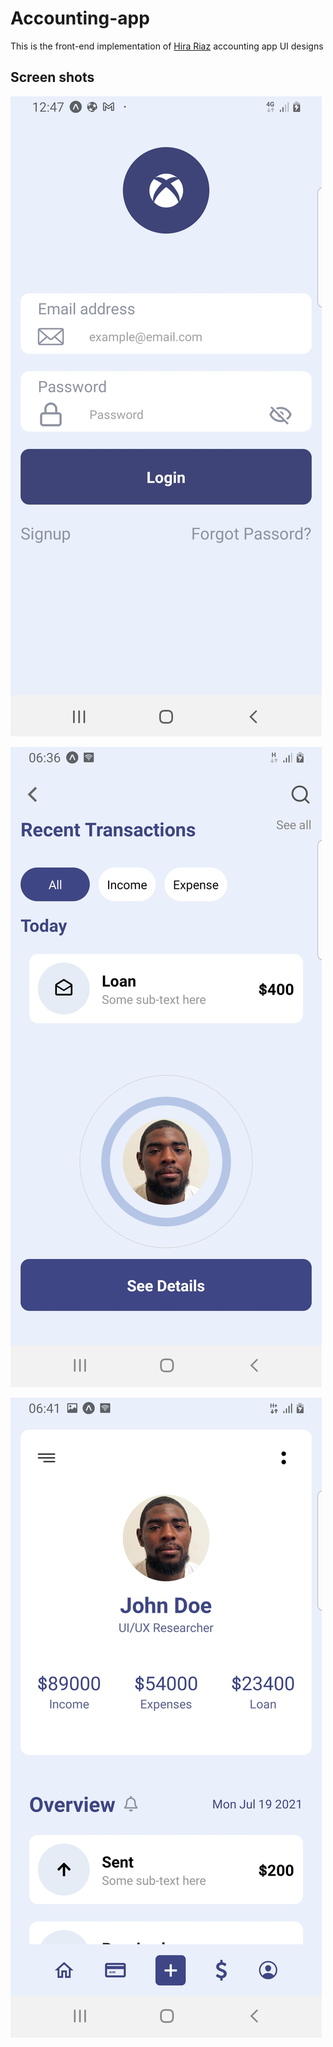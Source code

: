 # Accounting-app

This is the front-end implementation of [Hira Riaz](https://dribbble.com/shots/14210557-Finance-Mobile-Application-UX-UI-Design) accounting app UI designs

## Screen shots

![alt text](https://github.com/Quami-source/Accounting-app/blob/main/screenshots/image1.jpg)


![alt text](https://github.com/Quami-source/Accounting-app/blob/main/screenshots/image2.jpg)


![alt text](https://github.com/Quami-source/Accounting-app/blob/main/screenshots/image3.jpg)
